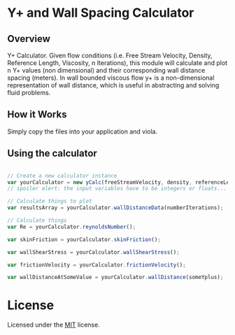 # Y+ and Wall Spacing Calculator

## Overview

Y+ Calculator. Given flow conditions (i.e. Free Stream Velocity, Density, Reference Length, Viscosity, n Iterations), this module will calculate and plot n Y+ values (non dimensional) and their corresponding wall distance spacing (meters). In wall bounded viscous flow y+ is a non-dimensional representation of wall distance, which is useful in abstracting and solving fluid problems.

## How it Works

Simply copy the files into your application and viola.

## Using the calculator 

```js

// Create a new calculator instance
var yourCalculator = new yCalc(freeStreamVelocity, density, referenceLength, viscosity, numberIterations, yPlusValue) 
// spoiler alert: the input variables have to be integers or floats... duh

// Calculate things to plot
var resultsArray = yourCalculator.wallDistanceData(numberIterations);   // Wall Distance Data for n yPlus values starting from 1

// Calculate things
var Re = yourCalculator.reynoldsNumber(); 				  				// Reynolds Number

var skinFriction = yourCalculator.skinFriction();         				// Skin Friction

var wallShearStress = yourCalculator.wallShearStress();   				// Wall Shear Stress

var frictionVelocity = yourCalculator.frictionVelocity(); 				// Friction Velocity

var wallDistanceAtSomeValue = yourCalculator.wallDistance(someYplus);	// Wall Distance

```

# License

Licensed under the [MIT](http://www.opensource.org/licenses/mit-license.php) license.